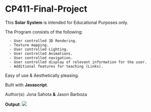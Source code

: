 # CP411-Final-Project
This **Solar System** is intended for Educational Purposes only.

The Program consists of the following:
```
  - User controlled 3D Rendering.
  - Texture mapping.
  - User controlled Lighting.
  - User controlled Animations.
  - User controlled navigation.
  - User controlled display of relevant information for the user.
  - Additional features for teaching (Links).
```
Easy of use & Aesthetically pleasing.

Built with **Javascript**.

Author(s): Jona Sahota **&** Jason Barboza

**Output**:
![](https://i.gyazo.com/0c880f765a7cdbdd28e2784e4c0150f6.gif)

